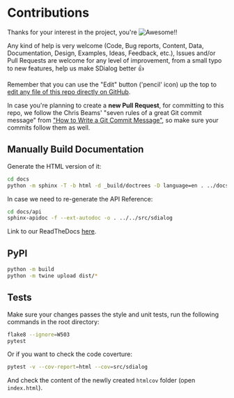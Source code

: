 # Contributions

Thanks for your interest in the project, you're ![Awesome](https://cdn.rawgit.com/sindresorhus/awesome/d7305f38d29fed78fa85652e3a63e154dd8e8829/media/badge.svg)!!

Any kind of help is very welcome (Code, Bug reports, Content, Data, Documentation, Design, Examples, Ideas, Feedback, etc.),  Issues and/or Pull Requests are welcome for any level of improvement, from a small typo to new features, help us make SDialog better :+1:

Remember that you can use the "Edit" button ('pencil' icon) up the top to [edit any file of this repo directly on GitHub](https://help.github.com/en/github/managing-files-in-a-repository/editing-files-in-your-repository).

In case you're planning to create a **new Pull Request**, for committing to this repo, we follow the Chris Beams' "seven rules of a great Git commit message" from ["How to Write a Git Commit Message"](https://chris.beams.io/posts/git-commit/), so make sure your commits follow them as well.

## Manually Build Documentation

Generate the HTML version of it:
```bash
cd docs
python -m sphinx -T -b html -d _build/doctrees -D language=en . ../docs_html
```

In case we need to re-generate the API Reference:
```bash
cd docs/api
sphinx-apidoc -f --ext-autodoc -o . ../../src/sdialog
```

Link to our ReadTheDocs [here](https://app.readthedocs.org/projects/sdialog/builds/28462329/).

## PyPI

```bash
python -m build
python -m twine upload dist/*
```

## Tests

Make sure your changes passes the style and unit tests, run the following commands in the root directory:

```bash
flake8 --ignore=W503
pytest
```

Or if you want to check the code coverture:
```bash
pytest -v --cov-report=html --cov=src/sdialog
```
And check the content of the newlly created `htmlcov` folder (open `index.html`).
